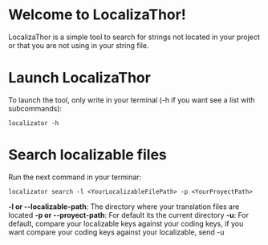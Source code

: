 # Welcome to LocalizaThor!

LocalizaThor is a simple tool to search for strings not located in your project or that you are not using in your string file.

# Launch LocalizaThor

To launch the tool, only write in your terminal (-h if you want see a list with subcommands):
````
localizator -h
````

# Search localizable files

Run the next command in your terminar:
````
localizator search -l <YourLocalizableFilePath> -p <YourProyectPath>
````

**-l or --localizable-path**: The directory where your translation files are located
**-p or --proyect-path**: For default its the current directory 
**-u**: For default, compare your localizable keys against your coding keys, if you want compare your coding keys against your localizable, send -u
